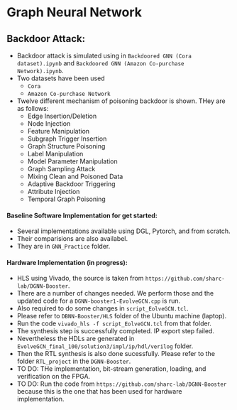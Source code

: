 # Graph Neural Network

## Backdoor Attack:
- Backdoor attack is simulated using in `Backdoored GNN (Cora dataset).ipynb` and `Backdoored GNN (Amazon Co-purchase Network).ipynb`.
- Two datasets have been used
  - `Cora`
  - `Amazon Co-purchase Network`
- Twelve different mechanism of poisoning backdoor is shown. THey are as follows:
  - Edge Insertion/Deletion
  - Node Injection
  - Feature Manipulation
  - Subgraph Trigger Insertion
  - Graph Structure Poisoning
  - Label Manipulation
  - Model Parameter Manipulation
  - Graph Sampling Attack
  - Mixing Clean and Poisoned Data
  - Adaptive Backdoor Triggering
  - Attribute Injection
  - Temporal Graph Poisoning

#### Baseline Software Implementation for get started:
- Several implementations available using DGL, Pytorch, and from scratch.
- Their comparisions are also availabel.
- They are in `GNN_Practice` folder.

#### Hardware Implementation (in progress):
- HLS using Vivado, the source is taken from `https://github.com/sharc-lab/DGNN-Booster`.
- There are a number of changes needed. We perform those and the updated code for a `DGNN-booster1-EvolveGCN.cpp` is run.
- Also required to do some changes in `script_EolveGCN.tcl`.
- Please refer to `DBNN-Booster/HLS` folder of the Ubuntu machine (laptop).
- Run the code `vivado_hls -f script_EolveGCN.tcl` from that folder.
- The synthesis step is successfully completed. IP export step failed.
- Nevertheless the HDLs are generated in `EvolveGCN_final_100/solution3/impl/ip/hdl/verilog` folder.
- Then the RTL synthesis is also done sucessfully. Please refer to the folder `RTL_project` in the `DGNN-Booster`.
- TO DO: THe implementation, bit-stream generation, loading, and verification on the FPGA.
- TO DO: Run the code from `https://github.com/sharc-lab/DGNN-Booster`  because this is the one that has been used for hardware implementation.

